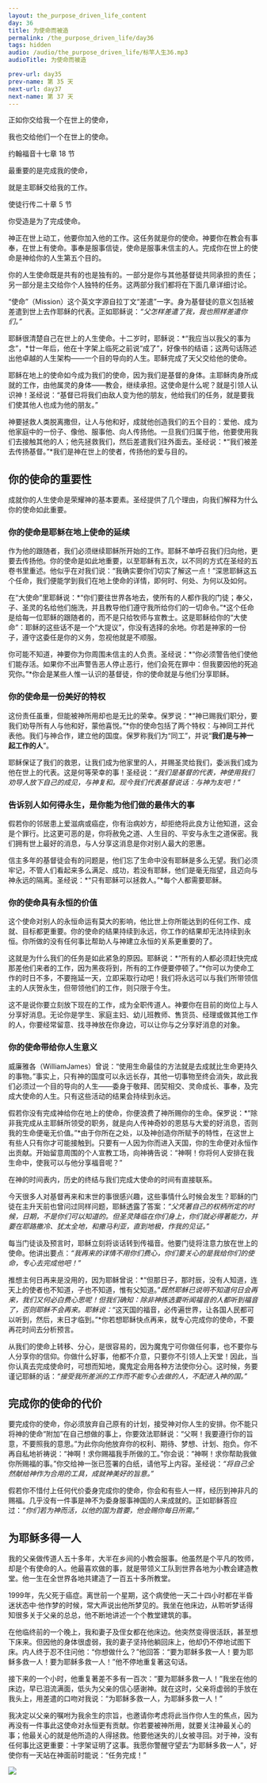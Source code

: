 ```yaml
---
layout: the_purpose_driven_life_content
day: 36
title: 为使命而被造
permalink: /the_purpose_driven_life/day36
tags: hidden
audio: /audio/the_purpose_driven_life/标竿人生36.mp3
audioTitle: 为使命而被造

prev-url: day35
prev-name: 第 35 天
next-url: day37
next-name: 第 37 天
---
```


<div class="center script poem">
<p>正如你交给我一个在世上的使命，</p>
<p>我也交给他们一个在世上的使命。</p>
<p class="sp-verse">约翰福音十七章 18 节</p>
</div>
<div class="center script poem">
<p>最重要的是完成我的使命，</p>
<p>就是主耶稣交给我的工作。</p>
<p class="sp-verse">使徒行传二十章 5 节</p>
</div>
<p class="first">你受造是为了完成使命。</p>

神正在世上动工，他要你加入他的工作。这任务就是你的使命。神要你在教会有事奉，在世上有使命。事奉是服事信徒，使命是服事未信主的人。完成你在世上的使命是神给你的人生第五个目的。

你的人生使命既是共有的也是独有的。一部分是你与其他基督徒共同承担的责任；另一部分是主交给你个人独特的任务。这两部分我们都将在下面几章详细讨论。

“使命”（Mission）这个英文字源自拉丁文“差遣”一字。身为基督徒的意义包括被差遣到世上去作耶稣的代表。正如耶稣说：*“父怎样差遣了我，我也照样差遣你们。”*

耶稣很清楚自己在世上的人生使命。十二岁时，耶稣说：*“我应当以我父的事为念”，*廿一年后，他在十字架上临死之前说“成了”，好像书的结语；这两句话陈述出他卓越的人生架构——一个目的导向的人生。耶稣完成了天父交给他的使命。

耶稣在地上的使命如今成为我们的使命，因为我们是基督的身体。主耶稣肉身所成就的工作，由他属灵的身体——教会，继续承担。这使命是什么呢？就是引领人认识神！圣经说：“基督已将我们由敌人变为他的朋友，他给我们的任务，就是要我们使其他人也成为他的朋友。”

神要拯救人类脱离撒但，让人与他和好，成就他创造我们的五个目的：爱他、成为他家庭中的一份子、像他、服事他、向人传扬他。一旦我们归属于他，他要使用我们去接触其他的人；他先拯救我们，然后差遣我们往外面去。圣经说：*“我们被差去传扬基督。”*我们是神在世上的使者，传扬他的爱与目的。

## 你的使命的重要性

成就你的人生使命是荣耀神的基本要素。圣经提供了几个理由，向我们解释为什么你的使命如此重要。

### 你的使命是耶稣在地上使命的延续

作为他的跟随者，我们必须继续耶稣所开始的工作。耶稣不单呼召我们归向他，更要去传扬他。你的使命是如此地重要，以至耶稣有五次，以不同的方式在圣经的五卷书里重述。他似乎在对我们说：“我确实要你们切实了解这一点！”深思耶稣这五个任命，我们便能学到我们在地上使命的详情，即何时、何处、为何以及如何。

在“大使命”里耶稣说：*“你们要往世界各地去，使所有的人都作我的门徒；奉父，子、圣灵的名给他们施洗，并且教导他们遵守我所给你们的一切命令。”*这个任命是给每一位耶稣的跟随者的，而不是只给牧师与宣教士。这是耶稣给你的“大使命”：耶稣的这些话不是一个“大提议”，你没有选择的余地。你若是神家的一份子，遵守这委任是你的义务，忽视他就是不顺服。

你可能不知道，神要你为你周围未信主的人负责。圣经说：*“你必须警告他们使他们能存活。如果你不出声警告恶人停止恶行，他们会死在罪中：但我要因他的死追究你。”*你会是某些人惟一认识的基督徒，你的使命就是与他们分享耶稣。

### 你的使命是一份美好的特权

这份责任虽重，但能被神所用却也是无比的荣幸。保罗说：*“神已赐我们职分，要我们劝导所有人与他和好，蒙他喜悦。”*你的使命包括了两个特权：与神同工并代表他。我们与神合作，建立他的国度。保罗称我们为“同工”，并说“**我们是与神一起工作的人**”。

耶稣保证了我们的救恩，让我们成为他家里的人，并赐圣灵给我们，委派我们成为他在世上的代表。这是何等荣幸的事！圣经说：*“我们是基督的代表，神使用我们劝导人放下自己的成见，与神复和。现今我们代表基督说话：与神为友吧！”*

### 告诉别人如何得永生，是你能为他们做的最伟大的事

假若你的邻居患上爱滋病或癌症，你有治病妙方，却拒绝将此良方让他知道，这会是个罪行。比这更可恶的是，你将赦免之道、人生目的、平安与永生之道保密。我们拥有世上最好的消息，与人分享这消息是你对别人最大的恩惠。

信主多年的基督徒会有的问题是，他们忘了生命中没有耶稣是多么无望。我们必须牢记，不管人们看起来多么满足、成功，若没有耶稣，他们是毫无指望，且迈向与神永远的隔离。圣经说：*“只有耶稣可以拯救人。”*每个人都需要耶稣。

### 你的使命具有永恒的价值

这个使命对别人的永恒命运有莫大的影响，他比世上你所能达到的任何工作、成就、目标都更重要。你的使命的结果持续到永远，你工作的结果却无法持续到永恒。你所做的没有任何事比帮助人与神建立永恒的关系更重要的了。

这就是为什么我们的任务是如此紧急的原因。耶稣说：*“所有的人都必须赶快完成那差他们来者的工作，因为黑夜将到，所有的工作便要停顿了。”*你可以为使命工作的时日不多，不要拖延一天，立即采取行动吧！我们将永远可以与我们所带领信主的人庆贺永生，但带领他们的工作，则只限于今生。

这不是说你要立刻放下现在的工作，成为全职传道人。神要你在目前的岗位上与人分享好消息。无论你是学生、家庭主妇、幼儿班教师、售货员、经理或做其他工作的人，你要经常留意、找寻神放在你身边，可以让你与之分享好消息的对象。

### 你的使命带给你人生意义

威廉雅各（WilliamJames）曾说：“使用生命最佳的方法就是去成就比生命更持久的事物。”事实上，只有神的国度可以永远长存，其他一切事物至终会消失，故此我们必须过一个目的导向的人生——委身于敬拜、团契相交、灵命成长、事奉，及完成大使命的人生。只有这些活动的结果会持续到永远。

假若你没有完成神给你在地上的使命，你便浪费了神所赐你的生命。保罗说：*“除非我完成从主耶稣所领受的职务，就是向人传神奇妙的恩慈与大爱的好消息，否则我的生命便毫无价值。”*由于你所在之处，以及神创造你所赋予的特性，在这世上有些人只有你才可能接触到。只要有一人因为你而进入天国，你的生命便对永恒作出贡献。开始留意周围的个人宣教工场，向神祷告说：“神啊！你将何人安排在我生命中，使我可以与他分享福音呢？”

在神的时间表内，历史的终结与我们完成大使命的时间有直接联系。

今天很多人对基督再来和末世的事很感兴趣，这些事情什么时候会发生？耶稣的门徒在主升天前也曾问过同样问题，耶稣透露了答案：*“父凭著自己的权柄所定的时候，日期，不是你们可以知道的。但圣灵降临在你们身上，你们就必得著能力，并要在耶路撒冷、犹太全地，和撒马利亚，直到地极，作我的见证。”*

每当门徒谈及预言时，耶稣立刻将谈话转到传福音。他要门徒将注意力放在世上的使命。他讲出要点：*“我再来的详情不用你们费心，你们要关心的是我给你们的使命，专心去完成他吧！”*

推想主何日再来是没用的，因为耶稣曾说：*“但那日子，那时辰，没有人知道，连天上的使者也不知道，子也不知道，惟有父知道。”*既然耶稣已说明不知道何日会再来，我们又何必白费心思呢！但我们确知：除非神拣选要听闻福音的人都听到福音了，否则耶稣不会再来。耶稣说：*“这天国的福音，必传遍世界，让各国人民都可以听到，然后，末日才临到。”*你若想耶稣快点再来，就专心完成你的使命，不要再花时间去分析预言。

从我们的使命上转移、分心，是很容易的，因为魔鬼宁可你做任何事，也不要你与人分享你的信仰。你做什么好事，他都不介意，只要你不引领人上天堂！因此，当你认真去完成使命时，可想而知地，魔鬼定会用各种方法使你分心。这时候，务要谨记耶稣的话：*“接受我所差派的工作而不能专心去做的人，不配进入神的国。”*

## 完成你的使命的代价

要完成你的使命，你必须放弃自己原有的计划，接受神对你人生的安排。你不能只将神的使命“附加”在自己想做的事上，你要效法耶稣说：“父啊！我要遵行你的旨意，不要照我的意思。”为此你向他放弃你的权利、期待、梦想、计划、抱负。你不再自私地祈祷说：“神啊！求你赐福我手所做的工。”你会说：“神啊！求你帮助我做你所赐福的事。”你交给神一张已签署的白纸，请他写上内容。圣经说：*“将自己全然献给神作为合用的工具，成就神美好的旨意。”*

假若你不惜付上任何代价委身完成你的使命，你会和有些人一样，经历到神非凡的赐福。几乎没有一件事是神不为委身服事神国的人来成就的。正如耶稣答应过：*“你们若为神而活，以他的国为首要，他会赐你每日所需。”*

## 为耶稣多得一人

我的父亲做传道人五十多年，大半在乡间的小教会服事。他虽然是个平凡的牧师，却是个有使命的人。他最喜欢做的事，就是带领义工队到世界各地为小教会建造教堂。他一生在全世界各地共建造了一百五十多所教堂。

1999年，先父死于癌症。离世前一个星期，这个病使他一天二十四小时都在半昏迷状态中·他作梦的时候，常大声说出他所梦见的。我坐在他床边，从聆听梦话得知很多关于父亲的总总，他不断地讲述一个个教堂建筑的事。

在他临终前的一个晚上，我和妻子及侄女都在他床边。他突然变得很活跃，甚至想下床来。但因他的身体很虚弱，我的妻子坚持他躺回床上，他却仍不停地试图下床。内人终于忍不住问他：“你想做什么？”他回答：“要为耶稣多救一人！要为耶稣多救一人！要为耶稣多救一人！”他不停地重复著这句话。

接下来的一个小时，他重复著差不多有一百次：“要为耶稣多救一人！”我坐在他的床边，早已泪流满面，低头为父亲的信心感谢神。就在这时，父亲将虚弱的手放在我头上，用差遣的口吻对我说：“为耶稣多救一人，为耶稣多救一人！”

我决定以父亲的嘱咐为我余生的宗旨，也邀请你考虑将此当作你人生的焦点，因为再没有一件事此这使命对永恒更有贡献。你若要被神所用，就要关注神最关心的事；他最关心的就是他所造的人得拯救。他要他迷失的儿女被寻回。对于神，没有任何事比这更重要：十字架证明了这事。我愿你警醒守望去“为耶稣多救一人”，好使你有一天站在神面前时能说：“任务完成！”

<div class="article-img-wrapper">
<img src="/image/the_purpose_driven_life/day36_card.jpg">
</div>
